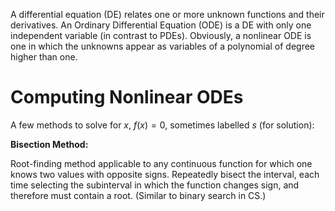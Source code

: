 A differential equation (DE) relates one or more unknown functions and their derivatives. An Ordinary Differential Equation (ODE) is a DE with only one independent variable (in contrast to PDEs). Obviously, a nonlinear ODE is one in which the unknowns appear as variables of a polynomial of degree higher than one.
# Computing Nonlinear ODEs

A few methods to solve for $x$, $f(x)=0$, sometimes labelled $s$ (for solution):

**Bisection Method:**

Root-finding method applicable to any continuous function for which one knows two values with opposite signs. Repeatedly bisect the interval, each time selecting the subinterval in which the function changes sign, and therefore must contain a root. (Similar to binary search in CS.)

